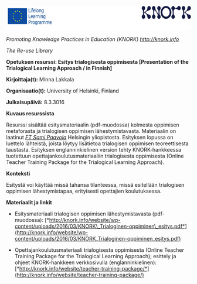<img src="images\cf68cd69c4977163d50228f0cbe284db04c4a9aa/media/image01.png" width="624" height="65" />

*Promoting Knowledge Practices in Education (KNORK) http://knork.info*

*The Re-use Library*

**Opetuksen resurssi: Esitys trialogisesta oppimisesta \[Presentation of the Trialogical Learning Approach / in Finnish\]**

**Kirjoittaja(t):** Minna Lakkala

**Organisaatio(t):** University of Helsinki, Finland

**Julkaisupäivä:** 8.3.3016

**Kuvaus resurssista**

Resurssi sisältää esitysmateriaalin (pdf-muodossa) kolmesta oppimisen metaforasta ja trialogisen oppimisen lähestymistavasta. Materiaalin on laatinut [*FT Sami Paavola*](https://tuhat.halvi.helsinki.fi/portal/fi/person/spaavola) Helsingin yliopistosta. Esityksen lopussa on luettelo lähteistä, joista löytyy lisätietoa trialogisen oppimisen teoreettisesta taustasta. Esityksen englanninkielinen version tehty KNORK-hankkeessa tuotettuun opettajankoulutusmateriaaliin trialogisesta oppimisesta (Online Teacher Training Package for the Trialogical Learning Approach).

**Konteksti**

Esitystä voi käyttää missä tahansa tilanteessa, missä esitellään trialogisen oppimisen lähestymistapaa, erityisesti opettajien koulutuksessa.

**Materiaalit ja linkit**

-   Esitysmateriaali trialogisen oppimisen lähestymistavasta (pdf-muodossa): [*http://knork.info/website/wp-content/uploads/2016/03/KNORK\_Trialoginen-oppiminen\_esitys.pdf*](http://knork.info/website/wp-content/uploads/2016/03/KNORK_Trialoginen-oppiminen_esitys.pdf)

-   Opettajankoulutusmateriaali trialogisesta oppimisesta (Online Teacher Training Package for the Trialogical Learning Approach); esittely ja ohjeet KNORK-hankkeen verkkosivulla (englanninkielinen): [*http://knork.info/website/teacher-training-package/*](http://knork.info/website/teacher-training-package/)


